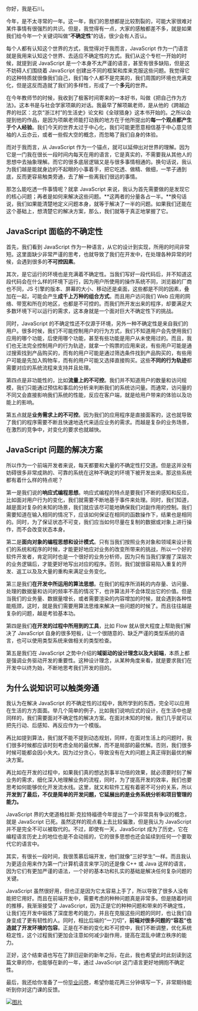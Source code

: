 你好，我是石川。

今年，是不太寻常的一年。这一年，我们的思想都是比较割裂的，可能大家很难对某件事情有很强烈的共识。但是，我觉得有一点，大家的感触都差不多，就是如果我们给今年一个关键词叫做“**不确定性**”的话，很少会有人否认。

每个人都有认知这个世界的方式，我觉得对于我而言，JavaScript 作为一门语言就是我用来认知这个世界、去适应不确定性的方式。我们从这个专栏一开始的时候，就提到说 JavaScript 是一个本身不太严谨的语言，甚至有很多缺陷，但是这不妨碍人们围绕着 JavaScript 创建出不同的框架和库来克服这些问题。我觉得它的这种特质就很像我们自己，我们每个人都不是完美的，我们周围的环境也充满变化，但是这反而造就了我们的多样性，形成了一个**多元**的世界。

在今年教师节的时候，我收到了极客时间寄来的一本好书，叫做《把自己作为方法》。这本书是与社会学家项飙的对话。我最早了解项飙老师，是从他的《跨越边界的社区：北京“浙江村”的生活史》论文和《全球猎身》这本书开始的。之所以会提到他的作品，是因为项飙老师能打动我的地方在于他所提出的**每一个观点都产生于个人经验**。我们今天的世界太过于中心化，我们可能更愿意相信基于中心意见领袖的人云亦云，或者一些假大空的概念，而忽略了我们自身的体验。

而对于我而言，从 JavaScript 作为一个锚点，就可以延伸出对世界的理解。因为它是一门我在很长一段时间内每天在用的语言，它是真实的，不需要我从其他人的思想中去抽象理解。而它的很多底层逻辑又是与很多事情相通的。换句话说，我认为我们越是能就身边的不起眼的小事着手，把它吃透、做精、做细，一竿子通到底，反而更容易触类旁通，去了解一些离我们很远的事情。

那怎么能吃透一件事情呢？就拿 JavaScript 来说，我认为首先需要做的是发现它的核心问题；再者是如何来解决这些问题。**这两者的分量各占一半。**换句话说，我们如果能清楚地定义问题本身，就等于解决了一半的问题。如果我们还能在这个基础上，想清楚它的解决方案，那么，我们就等于真正地掌握了它。

## JavaScript 面临的不确定性

首先，我们看到 JavaScript 作为一种语言，从它的设计到实现，所用的时间非常短。这里面缺少非常严谨的思考，也就导致了我们在开发中，在处理各种异常的时候，会遇到很多的**不可控因素**。

其次，是它运行的环境也是充满着不确定性。当我们写好一段代码后，并不知道这段代码会在什么样的环境下运行，因为用户所使用的操作系统不同，浏览器的厂商也不同，JS 引擎的版本、屏幕的大小、移动还是桌面，这些都是不同的因素，叠加在一起，可能会产生**成千上万种的组合方式**。而且用户访问我们 Web 应用的网络、带宽和所在的地区，也都是不可控的。而我们所开发出来的程序，却要满足大多数环境下可以运行的需求，这本身就是一个面对巨大不确定性下的挑战。

同时，JavaScript 的不确定性还不仅源于环境，另外一种不确定性是来自我们的用户。很多时候，我们不可能控制用户的行为方式，我们不知道用户会先使用我们应用的哪个功能，后使用哪个功能，甚至有些功能是用户从未使用过的。而且，我们也无法完全控制用户的行为轨迹，就拿一个购票的应用来说，有些用户可能是通过搜索找到产品购买的，而有的用户可能是通过筛选条件找到产品购买的，有些用户可能是先加入购物车，而有的用户可能又选择直接购买。这些**不同的行为轨迹**都需要对应的系统流程来支持并且处理。

第四点是非功能性的，比如**流量上的不可控**。我们并不知道用户的数量和访问规模，我们只能通过预估和事后的分析来判断我们的系统访问量。而通常，访问量的不同又会直接影响我们系统的性能，反应在客户端，就是给用户带来的体验以及功能上的影响。

第五点就是**业务需求上的不可控**。因为我们的应用程序是直接面客的，这也就导致了我们的程序需要不断且快速地迭代来适应业务的需求。而越是复杂的业务场景，在激烈的竞争中，对变化的要求也就越快。

## JavaScript 问题的解决方案

所以作为一个前端开发者来说，每天都要和大量的不确定性打交道。但是这并没有妨碍很多非常成熟的、可靠的系统在这种不确定的环境下被开发出来。那这些系统都有着什么样的特点呢？

第一是我们说的**响应式编程思想**。响应式编程的特点是要我们不断的感知和反应，比如面对用户行为的变化，我们就需要不断地基于事件来处理。同时，我们知道，越是面对复杂的未知的场景，我们就应该尽可能地确保我们对副作用的控制。我们需要知道在输入相同的情况下，应该如何保证在相同的函数操作下，结果也是相同的。同时，为了保证状态不可变，我们应当如何尽量在复制的数据或对象上进行操作，而不会改变状态本身。

第二是**面向对象的编程思想和设计模式**。只有当我们按照业务对象和领域来设计我们的系统和程序的时候，才能更好地应对业务的改变所带来的挑战，所以一个好的软件开发者，肯定同时也是一个很好的业务分析师，因为只有当我们掌握了深层次的业务逻辑后，才能更好地写出对应的程序。否则，我们就很容易陷入重复的开发、返工以及及大量的重构来满足业务变化。

第三是我们**在开发中所运用的算法思想**。在我们的程序所消耗的内存量、访问量、处理的数据量和访问的频率不高的情况下，也许算法并不会体现出它的价值。但是当我们的业务量、数据量增长，或者需要渲染的内容增加的时候，就会遇到各种性能瓶颈，这时，就是我们需要用算法思维来解决一些问题的时候了。而且往往越是复杂的问题，越是考验基本功。

第四是我们**在开发的过程中所用到的工具**，比如 Flow 就从很大程度上帮助我们解决了 JavaScript 自身的很多短板，让一个很随意的、缺乏严谨的类型系统的语言，也可以使用类型系统来做相关的类型检查。

第五是我们在 JavaScript 之势中介绍的**域驱动的设计理念以及大前端**，本质上都是强调业务驱动开发的重要性。这种设计理念，从某种角度来看，就是要求我们在开发中以终为始，不断地思考我们开发的目的。

## 为什么说知识可以触类旁通

我认为在解决 JavaScript 的不确定性的过程中，我所学到的东西，完全可以应用在生活的方方面面。举几个简单的例子，比如我们说响应式的设计，在生活中也是同样的，我们需要面对不确定性的解决方案。在面对未知的时候，我们几乎就可以把先行动、后感知、再反应作为一个模版。

再比如提到算法，我们就不能不提到动态规划，同样，在面对生活上的问题时，我们很多时候都应该时刻考虑全局的最优解，而不是局部的最优解。否则，我们很多时候可能都会因小失大。因为过分贪心，导致没有在大的问题上真正得到最优的解决方案。

再比如在开发的过程中，如果我们真的想达到事半功倍的效果，就必须要时刻了解业务的需求，细化深入地理解业务的流程，同时，为了提高开发的效率，我们也要思考如何能够优化开发流水线。这里，就又和软件工程有着密不可分的关系，所以**开发到了最后，不仅是简单的开发问题，它延展出的是业务系统分析和项目管理的能力。**

JavaScript 界的大佬道格拉斯·克拉特福德今年提出了一个非常具有争议的概念，就是 JavaScript 已死。虽然这样的观点看上去比较偏激，但是我认为 JavaScript 并不是完全不可以被取代的。不过，即使有一天，JavaScript 成为了历史，它在编程语言历史上的地位也是不会动摇的，它的很多思想也还会延续到任何一个要取代它的语言中。

其实，有很长一段时间，我很羡慕后端开发，他们就像“三好学生”一样。而且我认为更适合用来作为第一门计算机语言来学习的还是像 C++ 或 Java 这样的语言，因为它们有更加严谨的语法，一个好的基本功和扎实的基础是解决任何复杂问题的关键。

JavaScript 虽然很好用，但也正是因为它太容易上手了，所以导致了很多人没有能把它用好。而且在前端开发中，需要考虑的种种问题真是非常多。但是随着时间的推移，我渐渐接受了 JavaScript，因为正是它的种种问题和带来的不确定性，让我们在开发中锻炼了深度思考的能力，并且在克服这些问题的同时，也让我们自身变成了更有韧性的人。同时，相比后端的“一刀切”，**前端对很多问题的“容忍”也造就了开发环境的包容**。正是在不断的变化和不可控中，我们不断调整，优化系统稳定性，这个过程我们更加会注意如何减少副作用，提高在混乱中建立秩序的能力。

正好，这个结束语也写在了辞旧迎新的新年之际，在此，我也希望此时此刻读到这篇文章的你，也能够在新的一年，通过 JavaScript 这门语言更好地拥抱不确定性。

最后，我还给你准备了一份[毕业问卷](https://jinshuju.net/f/GF4fdS)，希望你能花两三分钟填写一下，非常期待能听到你对这门课的反馈。

[![图片](https://static001.geekbang.org/resource/image/5e/61/5ea4444371a9353eb8cf97d5816ae161.jpg?wh=1142x801)](https://jinshuju.net/f/GF4fdS)